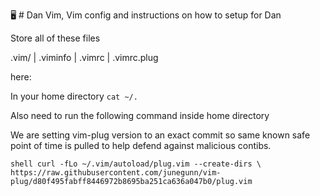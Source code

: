 🖥 # Dan Vim, Vim config and instructions on how to setup for Dan



Store all of these files

.vim/    |    .viminfo  |   .vimrc   |    .vimrc.plug

here: 

In your home directory `cat ~/.`

Also need to run the following command inside home directory 

We are setting vim-plug version to an exact commit so same known safe point of time is pulled to help defend against malicious contibs.

`shell
curl -fLo ~/.vim/autoload/plug.vim --create-dirs \
   https://raw.githubusercontent.com/junegunn/vim-plug/d80f495fabff8446972b8695ba251ca636a047b0/plug.vim
`
